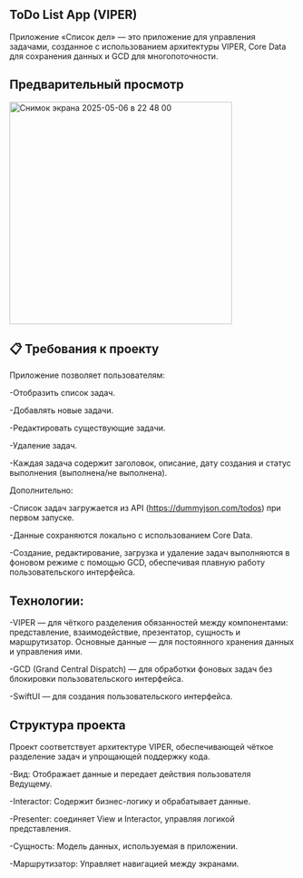 ToDo List App (VIPER)
-----

Приложение «Список дел» — это приложение для управления задачами, созданное с использованием архитектуры VIPER, Core Data для сохранения данных и GCD для многопоточности.

Предварительный просмотр
-----
<img width="392" alt="Снимок экрана 2025-05-06 в 22 48 00" src="https://github.com/user-attachments/assets/9386add4-6af7-4840-9266-044b82341110" />



📋 Требования к проекту
-----
Приложение позволяет пользователям:

-Отобразить список задач.

-Добавлять новые задачи.

-Редактировать существующие задачи.

-Удаление задач.

-Каждая задача содержит заголовок, описание, дату создания и статус выполнения (выполнена/не выполнена).

Дополнительно:

-Список задач загружается из API (https://dummyjson.com/todos) при первом запуске.

-Данные сохраняются локально с использованием Core Data.

-Создание, редактирование, загрузка и удаление задач выполняются в фоновом режиме с помощью GCD, обеспечивая плавную работу пользовательского интерфейса.

Технологии:
-----

-VIPER — для чёткого разделения обязанностей между компонентами: представление, взаимодействие, презентатор, сущность и маршрутизатор.
Основные данные — для постоянного хранения данных и управления ими.

-GCD (Grand Central Dispatch) — для обработки фоновых задач без блокировки пользовательского интерфейса.

-SwiftUI — для создания пользовательского интерфейса.


Структура проекта
-----
Проект соответствует архитектуре VIPER, обеспечивающей чёткое разделение задач и упрощающей поддержку кода.

-Вид: Отображает данные и передает действия пользователя Ведущему.

-Interactor: Содержит бизнес-логику и обрабатывает данные.

-Presenter: соединяет View и Interactor, управляя логикой представления.

-Сущность: Модель данных, используемая в приложении.

-Маршрутизатор: Управляет навигацией между экранами.
